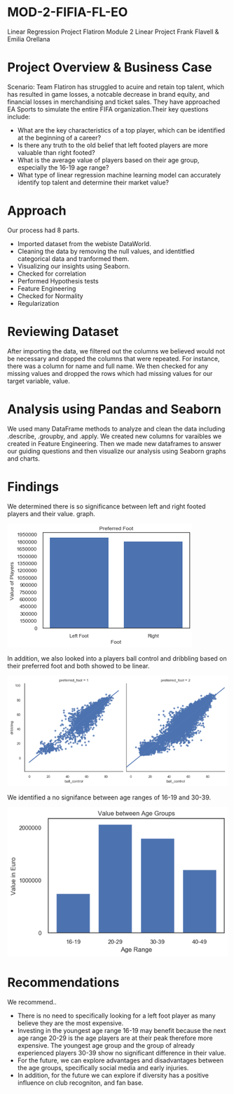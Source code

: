 # MOD-2-FIFIA-FL-EO

Linear Regression Project
Flatiron Module 2 Linear Project Frank Flavell & Emilia Orellana

# Project Overview & Business Case
Scenario: Team Flatiron has struggled to acuire and retain top talent, which has resulted in game losses, a notcable decrease in brand equity, and financial losses in merchandising and ticket sales. They have approached EA Sports to simulate the entire FIFA organization.Their key questions include:

- What are the key characteristics of a top player, which can be identified at the beginning of a career?
- Is there any truth to the old belief that left footed players are more valuable than right footed?
- What is the average value of players based on their age group, especially the 16-19 age range?
- What type of linear regression machine learning model can accurately identify top talent and determine their market value?

# Approach
 Our process had 8 parts.
- Imported dataset from the webiste DataWorld.
- Cleaning the data by removing the null values, and identitfied categorical data and tranformed them.
- Visualizing our insights using Seaborn.
- Checked for correlation 
- Performed Hypothesis tests
- Feature Engineering
- Checked for Normality 
- Regularization 

# Reviewing Dataset
After importing the data, we filtered out the columns we believed would not be necessary and dropped the columns that were repeated. For instance, there was a column for name and full name. We then checked for any missing values and dropped the rows which had missing values for our target variable, value. 


# Analysis using Pandas and Seaborn
We used many DataFrame methods to analyze and clean the data including .describe, .groupby, and .apply. We created new columns for varaibles we created in Feature Engineering. Then we made new dataframes to answer our guiding questions and then visualize our analysis using Seaborn graphs and charts.

# Findings 
We determined there is so significance between left and right footed players and their value. 
graph.

![Bar Graph](https://github.com/emilia329/MOD-2-FIFIA-FL-EO/blob/emilia-orellana/Graphs/graph3.png)

In addition, we also looked into a players ball control and dribbling based on their preferred foot and both showed to be linear. 

![Scatter Plot](https://github.com/emilia329/MOD-2-FIFIA-FL-EO/blob/master/Graphs/graph2.png)

We identified a no signifance between age ranges of 16-19 and 30-39. 

![Bar Graph Ages](https://github.com/emilia329/MOD-2-FIFIA-FL-EO/blob/master/Graphs/graph.png)

# Recommendations
We recommend..
- There is no need to specifically looking for a left foot player as many believe they are the most expensive.
- Investing in the youngest age range 16-19 may benefit because the next age range 20-29 is the age players are at their peak therefore more expensive. The youngest age group and the group of already experienced players 30-39 show no significant difference in their value. 
- For the future, we can explore advantages and disadvantages between the age groups, specifically social media and early injuries.
- In addition, for the future we can explore if diversity has a positive influence on club recogniton, and fan base. 